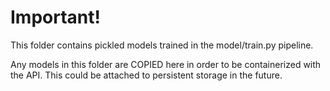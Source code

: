 # Important!
This folder contains pickled models trained in the model/train.py pipeline.

Any models in this folder are COPIED here in order to be containerized with the API.
This could be attached to persistent storage in the future.
